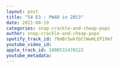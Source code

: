 ```yaml
---
layout: post
title: "S4 E3 : PW4U in 2013"
date: 2021-08-19
categories: snap-crackle-and-cheap-pops
author: snap-crackle-and-cheap-pops
spotify_track_id: 78mBr5wkfbCtWwHLEP19mT
youtube_video_id: 
apple_track_id: 1000532470122
youtube_metadata: 
---
```

